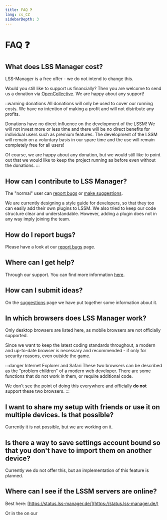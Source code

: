 ```yaml
---
title: FAQ ❓
lang: cs_CZ
sidebarDepth: 3
---
```


# FAQ ❓

## What does LSS Manager cost?
LSS-Manager is a free offer - we do not intend to change this.

Would you still like to support us financially? Then you are welcome to send us a donation via [OpenCollective][donate]. We are happy about any support!

::warning donations
All donations will only be used to cover our running costs. We have no intention of making a profit and will not distribute any profits.

Donations have no direct influence on the development of the LSSM! We will not invest more or less time and there will be no direct benefits for individual users such as premium features. The development of the LSSM will remain on a voluntary basis in our spare time and the use will remain completely free for all users!

Of course, we are happy about any donation, but we would still like to point out that we would like to keep the project running as before even without the donations.
:::

## How can I contribute to LSS Manager?
The "normal" user can [report bugs][error] or [make suggestions][suggestions].

We are currently designing a style guide for developers, so that they too can easily add their own plugins to LSSM. We also tried to keep our code structure clear and understandable. However, adding a plugin does not in any way imply joining the team.

## How do I report bugs?
Please have a look at our [report bugs][error] page.

## Where can I get help?
Through our support. You can find more information [here][support].

## How can I submit ideas?
On the [suggestions][suggestions] page we have put together some information about it.

## In which browsers does LSS Manager work?
Only desktop browsers are listed here, as mobile browsers are not officially supported.

Since we want to keep the latest coding standards throughout, a modern and up-to-date browser is necessary and recommended - if only for security reasons, even outside the game.

<browser-support-table/>

:::danger Internet Explorer and Safari
These two browsers can be described as the "problem children" of a modern web developer. There are some functions that do not work in them, or require additional code.

We don't see the point of doing this everywhere and officially **do not** support these two browsers.
:::

## I want to share my setup with friends or use it on multiple devices. Is that possible?
Currently it is not possible, but we are working on it.

## Is there a way to save settings account bound so that you don't have to import them on another device?
Currently we do not offer this, but an implementation of this feature is planned.

## Where can I see if the LSSM servers are online?
Best here: [https://status.lss-manager.de/](https://status.lss-manager.de/)

Or in the <discord-channel channel="uptime"/> on our <discord/>

[support]: support.md
[error]: error_report.md
[suggestions]: suggestions.md
[donate]: https://donate.lss-manager.de/
